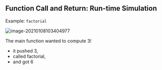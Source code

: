 ## Function Call and Return: Run-time Simulation



Example: `factorial`

![image-20210108103404977](https://loyioblog.oss-cn-beijing.aliyuncs.com/LoyioBlog/20210108ZqRVvp.png)



The main function wanted to compute 3!

- it pushed 3,
- called factorial,
- and got 6

